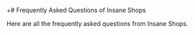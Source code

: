 +# Frequently Asked Questions of Insane Shops
<br>

Here are all the frequently asked questions from Insane Shops.
<br>
